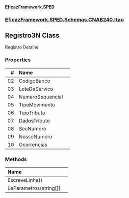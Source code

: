 #### [EficazFramework.SPED](EficazFrameworkSPED.md 'EficazFramework SPED')
### [EficazFramework.SPED.Schemas.CNAB240.Itau](EficazFramework.SPED.Schemas.CNAB240.Itau.md 'EficazFramework.SPED.Schemas.CNAB240.Itau')

## Registro3N Class

Registro Detalhe
### Properties

| # | Name | |
| ---: | :--- | :--- |
| 02 | CodigoBanco |  |
| 03 | LoteDeServico |  |
| 04 | NumeroSequencial |  |
| 05 | TipoMovimento |  |
| 06 | TipoTributo |  |
| 07 | DadosTributo |  |
| 08 | SeuNumero |  |
| 09 | NossoNumero |  |
| 10 | Ocorrencias |  |
### Methods

| Name | |
| :--- | :--- |
| EscreveLinha() |  |
| LeParametros(string[]) |  |
